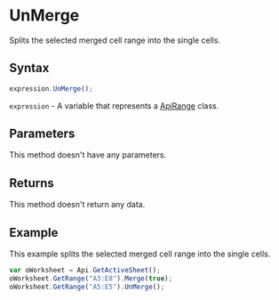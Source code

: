 # UnMerge

Splits the selected merged cell range into the single cells.

## Syntax

```javascript
expression.UnMerge();
```

`expression` - A variable that represents a [ApiRange](../ApiRange.md) class.

## Parameters

This method doesn't have any parameters.

## Returns

This method doesn't return any data.

## Example

This example splits the selected merged cell range into the single cells.

```javascript
var oWorksheet = Api.GetActiveSheet();
oWorksheet.GetRange("A3:E8").Merge(true);
oWorksheet.GetRange("A5:E5").UnMerge();
```
